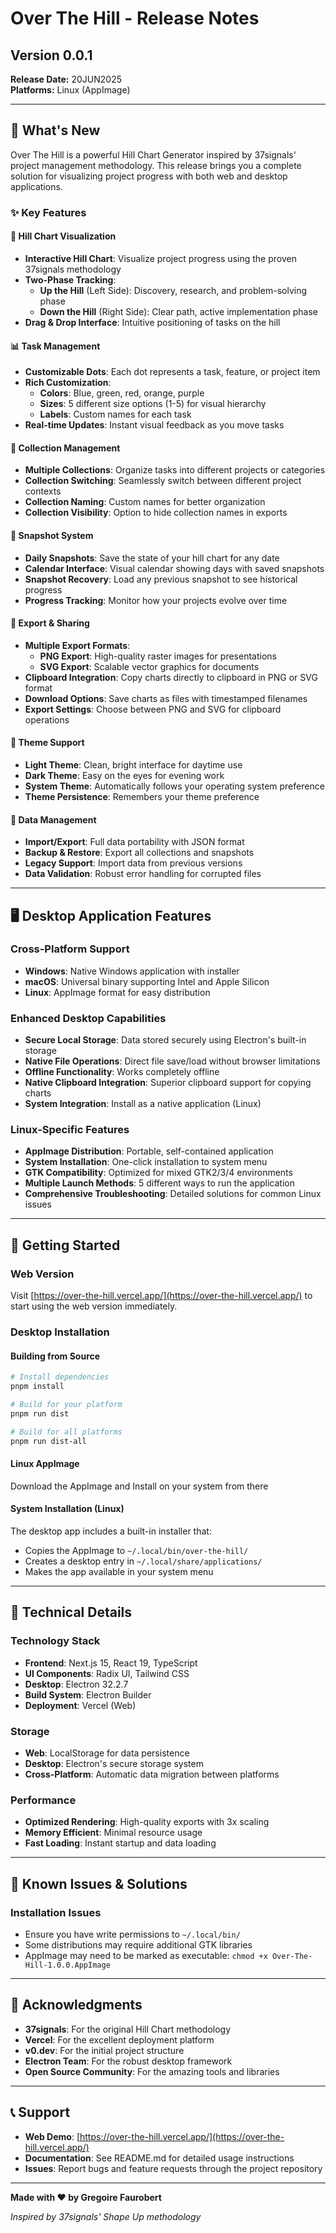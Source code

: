 # Over The Hill - Release Notes

## Version 0.0.1

**Release Date:** 20JUN2025  
**Platforms:** Linux (AppImage)

---

## 🎉 What's New

Over The Hill is a powerful Hill Chart Generator inspired by 37signals' project management methodology. This release brings you a complete solution for visualizing project progress with both web and desktop applications.

### ✨ Key Features

#### 🎯 **Hill Chart Visualization**
- **Interactive Hill Chart**: Visualize project progress using the proven 37signals methodology
- **Two-Phase Tracking**: 
  - **Up the Hill** (Left Side): Discovery, research, and problem-solving phase
  - **Down the Hill** (Right Side): Clear path, active implementation phase
- **Drag & Drop Interface**: Intuitive positioning of tasks on the hill

#### 📊 **Task Management**
- **Customizable Dots**: Each dot represents a task, feature, or project item
- **Rich Customization**:
  - **Colors**: Blue, green, red, orange, purple
  - **Sizes**: 5 different size options (1-5) for visual hierarchy
  - **Labels**: Custom names for each task
- **Real-time Updates**: Instant visual feedback as you move tasks

#### 📁 **Collection Management**
- **Multiple Collections**: Organize tasks into different projects or categories
- **Collection Switching**: Seamlessly switch between different project contexts
- **Collection Naming**: Custom names for better organization
- **Collection Visibility**: Option to hide collection names in exports

#### 📸 **Snapshot System**
- **Daily Snapshots**: Save the state of your hill chart for any date
- **Calendar Interface**: Visual calendar showing days with saved snapshots
- **Snapshot Recovery**: Load any previous snapshot to see historical progress
- **Progress Tracking**: Monitor how your projects evolve over time

#### 🎨 **Export & Sharing**
- **Multiple Export Formats**:
  - **PNG Export**: High-quality raster images for presentations
  - **SVG Export**: Scalable vector graphics for documents
- **Clipboard Integration**: Copy charts directly to clipboard in PNG or SVG format
- **Download Options**: Save charts as files with timestamped filenames
- **Export Settings**: Choose between PNG and SVG for clipboard operations

#### 🌙 **Theme Support**
- **Light Theme**: Clean, bright interface for daytime use
- **Dark Theme**: Easy on the eyes for evening work
- **System Theme**: Automatically follows your operating system preference
- **Theme Persistence**: Remembers your theme preference

#### 💾 **Data Management**
- **Import/Export**: Full data portability with JSON format
- **Backup & Restore**: Export all collections and snapshots
- **Legacy Support**: Import data from previous versions
- **Data Validation**: Robust error handling for corrupted files

---

## 🖥️ Desktop Application Features

### **Cross-Platform Support**
- **Windows**: Native Windows application with installer
- **macOS**: Universal binary supporting Intel and Apple Silicon
- **Linux**: AppImage format for easy distribution

### **Enhanced Desktop Capabilities**
- **Secure Local Storage**: Data stored securely using Electron's built-in storage
- **Native File Operations**: Direct file save/load without browser limitations
- **Offline Functionality**: Works completely offline
- **Native Clipboard Integration**: Superior clipboard support for copying charts
- **System Integration**: Install as a native application (Linux)

### **Linux-Specific Features**
- **AppImage Distribution**: Portable, self-contained application
- **System Installation**: One-click installation to system menu
- **GTK Compatibility**: Optimized for mixed GTK2/3/4 environments
- **Multiple Launch Methods**: 5 different ways to run the application
- **Comprehensive Troubleshooting**: Detailed solutions for common Linux issues

---

## 🚀 Getting Started

### **Web Version**
Visit [https://over-the-hill.vercel.app/](https://over-the-hill.vercel.app/) to start using the web version immediately.

### **Desktop Installation**

#### **Building from Source**
```bash
# Install dependencies
pnpm install

# Build for your platform
pnpm run dist

# Build for all platforms
pnpm run dist-all
```

#### **Linux AppImage**
Download the AppImage and Install on your system from there


#### **System Installation (Linux)**
The desktop app includes a built-in installer that:
- Copies the AppImage to `~/.local/bin/over-the-hill/`
- Creates a desktop entry in `~/.local/share/applications/`
- Makes the app available in your system menu

---

## 🔧 Technical Details

### **Technology Stack**
- **Frontend**: Next.js 15, React 19, TypeScript
- **UI Components**: Radix UI, Tailwind CSS
- **Desktop**: Electron 32.2.7
- **Build System**: Electron Builder
- **Deployment**: Vercel (Web)

### **Storage**
- **Web**: LocalStorage for data persistence
- **Desktop**: Electron's secure storage system
- **Cross-Platform**: Automatic data migration between platforms

### **Performance**
- **Optimized Rendering**: High-quality exports with 3x scaling
- **Memory Efficient**: Minimal resource usage
- **Fast Loading**: Instant startup and data loading

---

## 🐛 Known Issues & Solutions

### **Installation Issues**
- Ensure you have write permissions to `~/.local/bin/`
- Some distributions may require additional GTK libraries
- AppImage may need to be marked as executable: `chmod +x Over-The-Hill-1.0.0.AppImage`

---

## 🙏 Acknowledgments

- **37signals**: For the original Hill Chart methodology
- **Vercel**: For the excellent deployment platform
- **v0.dev**: For the initial project structure
- **Electron Team**: For the robust desktop framework
- **Open Source Community**: For the amazing tools and libraries

---

## 📞 Support

- **Web Demo**: [https://over-the-hill.vercel.app/](https://over-the-hill.vercel.app/)
- **Documentation**: See README.md for detailed usage instructions
- **Issues**: Report bugs and feature requests through the project repository

---

**Made with ❤️ by Gregoire Faurobert**

*Inspired by 37signals' Shape Up methodology* 